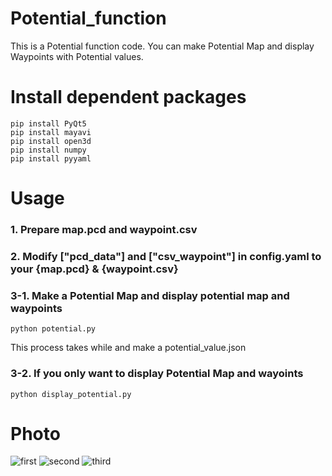 # Potential_function
This is a Potential function code. You can make Potential Map and display Waypoints with Potential values.
# Install dependent packages
```
pip install PyQt5
pip install mayavi
pip install open3d
pip install numpy
pip install pyyaml
```
# Usage
### 1. Prepare map.pcd and waypoint.csv
### 2. Modify ["pcd_data"] and ["csv_waypoint"] in config.yaml to your {map.pcd} & {waypoint.csv}
### 3-1. Make a Potential Map and display potential map and waypoints
```
python potential.py
```
This process takes while and make a potential_value.json
### 3-2. If you only want to display Potential Map and wayoints
```
python display_potential.py
```
# Photo
![first](https://github.com/Chotaro-0322/Potential_function/wiki/image/first.png)
![second](https://github.com/Chotaro-0322/Potential_function/wiki/image/second.png)
![third](https://github.com/Chotaro-0322/Potential_function/wiki/image/third.png)
